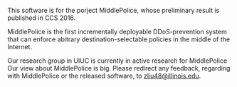 This software is for the porject MiddlePolice, whose preliminary result is published in CCS 2016. 

MiddlePolice is the first incrementally deployable DDoS-prevention system that can enforce abitrary destination-selectable policies in the middle of the Internet. 

Our research group in UIUC is currently in active research for MiddlePolice Our view about MiddlePolice is big. Please redirect any feedback, regarding with MiddlePolice or the released software, to zliu48@illinois.edu. 


